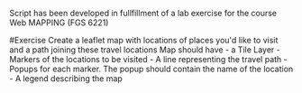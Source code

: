 Script has been developed in fullfillment of a lab exercise for the course Web MAPPING (FGS 6221)

#Exercise
Create a leaflet map with locations of places you'd like to visit and a path joining these travel locations
Map should have - a Tile Layer
                - Markers of the locations to be visited
                - A line representing the travel path
                - Popups for each marker. The popup should contain the name of the location
                - A legend describing the map
